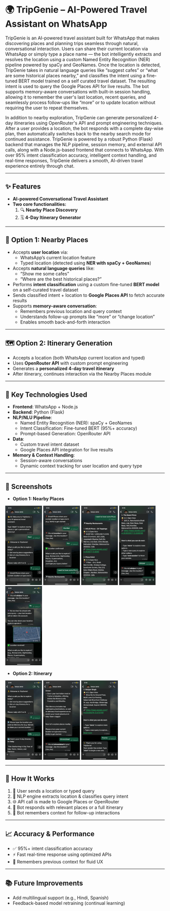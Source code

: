 # 🌍 TripGenie – AI-Powered Travel Assistant on WhatsApp

TripGenie is an AI-powered travel assistant built for WhatsApp that makes discovering places and planning trips seamless through natural, conversational interaction. Users can share their current location via WhatsApp or simply type a place name — the bot intelligently extracts and resolves the location using a custom Named Entity Recognition (NER) pipeline powered by spaCy and GeoNames. Once the location is detected, TripGenie takes in natural language queries like “suggest cafes” or “what are some historical places nearby,” and classifies the intent using a fine-tuned BERT model trained on a self curated travel dataset. The resulting intent is used to query the Google Places API for live results. The bot supports memory-aware conversations with built-in session handling, allowing it to remember the user's last location, recent queries, and seamlessly process follow-ups like “more” or to update location without requiring the user to repeat themselves.

In addition to nearby exploration, TripGenie can generate personalized 4-day itineraries using OpenRouter's API and prompt engineering techniques. After a user provides a location, the bot responds with a complete day-wise plan, then automatically switches back to the nearby search mode for continued assistance. TripGenie is powered by a robust Python (Flask) backend that manages the NLP pipeline, session memory, and external API calls, along with a Node.js-based frontend that connects to WhatsApp. With over 95% intent classification accuracy, intelligent context handling, and real-time responses, TripGenie delivers a smooth, AI-driven travel experience entirely through chat.

---

## ✨ Features

- **AI-powered Conversational Travel Assistant**
- **Two core functionalities:**
  1. 🔍 **Nearby Place Discovery**
  2. 🗓️ **4-Day Itinerary Generator**

---

## 💬 Option 1: Nearby Places

- Accepts **user location** via:
  - WhatsApp’s current location feature
  - Typed location (detected using **NER with spaCy + GeoNames**)
- Accepts **natural language queries** like:
  - “Show me some cafes”
  - “Where are the best historical places?”
- Performs **intent classification** using a custom fine-tuned **BERT model** on a self-curated travel dataset
- Sends classified intent + location to **Google Places API** to fetch accurate results
- Supports **memory-aware conversation**:
  - Remembers previous location and query context
  - Understands follow-up prompts like “more” or “change location”
  - Enables smooth back-and-forth interaction

---

## 🗺️ Option 2: Itinerary Generation

- Accepts a location (both WhatsApp current location and typed)
- Uses **OpenRouter API** with custom prompt engineering
- Generates a **personalized 4-day travel itinerary**
- After itinerary, continues interaction via the Nearby Places module

---

## 🧠 Key Technologies Used

- **Frontend**: WhatsApp + Node.js
- **Backend**: Python (Flask)
- **NLP/NLU Pipeline**:
  - Named Entity Recognition (NER): spaCy + GeoNames
  - Intent Classification: Fine-tuned BERT (95%+ accuracy)
  - Prompt-based Generation: OpenRouter API
- **Data**:
  - Custom travel intent dataset
  - Google Places API integration for live results
- **Memory & Context Handling**:
  - Session-aware conversations
  - Dynamic context tracking for user location and query type

---

## 📸 Screenshots

 - **Option 1: Nearby Places**
<p>
<img src="./Screenshots/1.PNG" alt="Screenshot" width=23% height=auto/>
<img src="./Screenshots/2.PNG" alt="Screenshot" width=23% height=auto/>
<img src="./Screenshots/3.PNG" alt="Screenshot" width=23% height=auto/>
<img src="./Screenshots/4.PNG" alt="Screenshot" width=23% height=auto/>
<img src="./Screenshots/5.PNG" alt="Screenshot" width=23% height=auto/>
</p>

 - **Option 2: Itinerary**

<p>
<img src="./Screenshots/6.PNG" alt="Screenshot" width=23% height=auto/>
<img src="./Screenshots/7.PNG" alt="Screenshot" width=23% height=auto/>
<img src="./Screenshots/8.PNG" alt="Screenshot" width=23% height=auto/>
</p>

---

## 🚀 How It Works

1. 🧭 User sends a location or typed query
2. 🧠 NLP engine extracts location & classifies query intent
3. 🌐 API call is made to Google Places or OpenRouter
4. 💬 Bot responds with relevant places or a full itinerary
5. 🔄 Bot remembers context for follow-up interactions

---

## 📈 Accuracy & Performance

- ✅ 95%+ intent classification accuracy
- ⚡ Fast real-time response using optimized APIs
- 🧠 Remembers previous context for fluid UX

---

## 📚 Future Improvements

- Add multilingual support (e.g., Hindi, Spanish)
- Feedback-based model retraining (continual learning)
